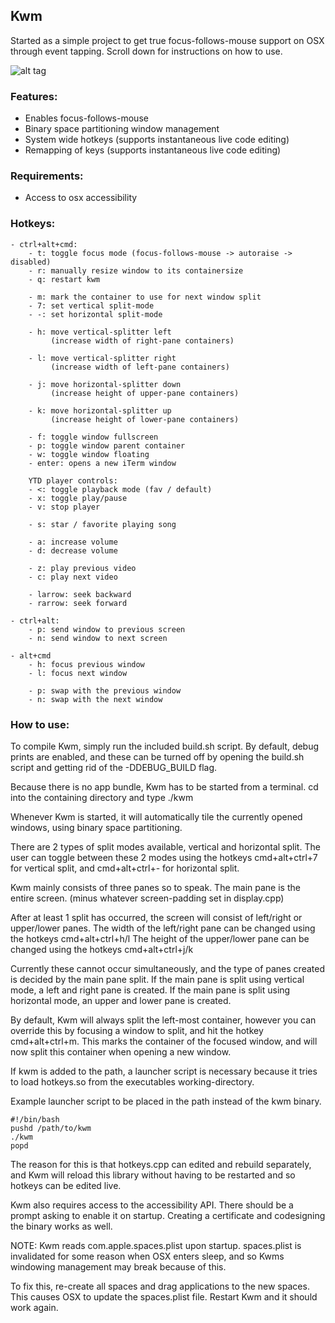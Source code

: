 ## Kwm

Started as a simple project to get true focus-follows-mouse support on OSX through event tapping.
Scroll down for instructions on how to use.

![alt tag](https://cloud.githubusercontent.com/assets/6175959/11104379/a4271a1e-88c8-11e5-805e-5d3e0e83d267.png)

### Features:
- Enables focus-follows-mouse
- Binary space partitioning window management
- System wide hotkeys (supports instantaneous live code editing)
- Remapping of keys (supports instantaneous live code editing)

### Requirements:
- Access to osx accessibility

### Hotkeys:
    - ctrl+alt+cmd:
        - t: toggle focus mode (focus-follows-mouse -> autoraise -> disabled)
        - r: manually resize window to its containersize
        - q: restart kwm

        - m: mark the container to use for next window split
        - 7: set vertical split-mode
        - -: set horizontal split-mode

        - h: move vertical-splitter left
             (increase width of right-pane containers)

        - l: move vertical-splitter right
             (increase width of left-pane containers)

        - j: move horizontal-splitter down
             (increase height of upper-pane containers)

        - k: move horizontal-splitter up
             (increase height of lower-pane containers)

        - f: toggle window fullscreen
        - p: toggle window parent container
        - w: toggle window floating
        - enter: opens a new iTerm window

        YTD player controls:
        - <: toggle playback mode (fav / default)
        - x: toggle play/pause
        - v: stop player

        - s: star / favorite playing song

        - a: increase volume
        - d: decrease volume
        
        - z: play previous video
        - c: play next video

        - larrow: seek backward
        - rarrow: seek forward

    - ctrl+alt:
        - p: send window to previous screen
        - n: send window to next screen

    - alt+cmd
        - h: focus previous window
        - l: focus next window

        - p: swap with the previous window
        - n: swap with the next window

### How to use:

To compile Kwm, simply run the included build.sh script.
By default, debug prints are enabled, and these can be turned
off by opening the build.sh script and getting rid of the -DDEBUG_BUILD flag.

Because there is no app bundle, Kwm has to be started from
a terminal. cd into the containing directory and type ./kwm

Whenever Kwm is started, it will automatically tile the currently
opened windows, using binary space partitioning.

There are 2 types of split modes available, vertical and horizontal split.
The user can toggle between these 2 modes using the hotkeys
cmd+alt+ctrl+7 for vertical split, and cmd+alt+ctrl+- for horizontal split.

Kwm mainly consists of three panes so to speak. The main pane is the entire screen.
(minus whatever screen-padding set in display.cpp)

After at least 1 split has occurred, the screen will consist of left/right or upper/lower panes.
The width of the left/right pane can be changed using the hotkeys cmd+alt+ctrl+h/l
The height of the upper/lower pane can be changed using the hotkeys cmd+alt+ctrl+j/k

Currently these cannot occur simultaneously, and the type of panes created is decided by the main pane split.
If the main pane is split using vertical mode, a left and right pane is created.
If the main pane is split using horizontal mode, an upper and lower pane is created.

By default, Kwm will always split the left-most container, however you can override this
by focusing a window to split, and hit the hotkey cmd+alt+ctrl+m.
This marks the container of the focused window, and will now split this container
when opening a new window.

If kwm is added to the path, a launcher script is necessary
because it tries to load hotkeys.so from the executables working-directory.

Example launcher script to be placed in the path instead of the kwm binary.

    #!/bin/bash
    pushd /path/to/kwm
    ./kwm
    popd

The reason for this is that hotkeys.cpp can edited and rebuild separately,
and Kwm will reload this library without having to be restarted and so
hotkeys can be edited live.

Kwm also requires access to the accessibility API.
There should be a prompt asking to enable it on startup.
Creating a certificate and codesigning the binary works as well.

NOTE:
Kwm reads com.apple.spaces.plist upon startup.
spaces.plist is invalidated for some reason when OSX
enters sleep, and so Kwms windowing management may break
because of this.

To fix this, re-create all spaces and drag applications to the new spaces.
This causes OSX to update the spaces.plist file.
Restart Kwm and it should work again.
